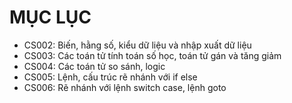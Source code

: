 # MỤC LỤC
- CS002: Biến, hằng số, kiểu dữ liệu và nhập xuất dữ liệu
- CS003: Các toán tử tính toán số học, toán tử gán và tăng giảm
- CS004: Các toán tử so sánh, logic 
- CS005: Lệnh, cấu trúc rẽ nhánh với if else
- CS006: Rẽ nhánh với lệnh switch case, lệnh goto
